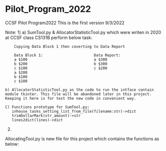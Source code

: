 # Pilot_Program_2022
CCSF Pilot Program2022
This is the first version 9/3/2022

Note:
1) 
    a) SumTool.py & AllocatorStatisticTool.py which were writen in 2020 at CCSF class CS131B perform below task:

        Copying Data Block 1 then coverting to Data Report 

        Data Block 1:                       Data Report:
        a $100                              a $300
        b $200                              b $300
        c $100                              c $200
        a $200
        b $100
        c $100

    b) AllocatorStatisticTool.py as the code to run the intface contain module tkinter. This file will be abandoned later in this project. Keeping it here is for test the new code in convenient way.

    C) Functions prototype for SumTool.py:
       inhouse_tasks_setting_list_from_file(filename:str)->dict
       trimDollarMark(str_amount)->str
       lines2dict(lines)->dict




2) 
AllocatingTool.py is new file for this project which contains the functions as below:




